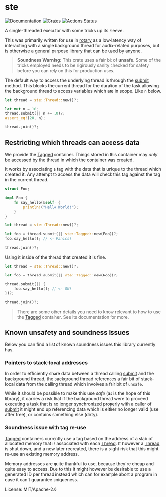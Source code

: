 # ste

[![Documentation](https://docs.rs/ste/badge.svg)](https://docs.rs/ste)
[![Crates](https://img.shields.io/crates/v/ste.svg)](https://crates.io/crates/ste)
[![Actions Status](https://github.com/udoprog/rotary/workflows/Rust/badge.svg)](https://github.com/udoprog/rotary/actions)

A single-threaded executor with some tricks up its sleeve.

This was primarily written for use in [rotary] as a low-latency way of
interacting with a single background thread for audio-related purposes, but
is otherwise a general purpose library that can be used by anyone.

> **Soundness Warning:** This crate uses a fair bit of **unsafe**. Some of
> the tricks employed needs to be rigirously sanity checked for safety
> before you can rely on this for production uses.

The default way to access the underlying thread is through the [submit]
method. This blocks the current thread for the duration of the task allowing
the background thread to access variables which are in scope. Like `n`
below.

```rust
let thread = ste::Thread::new()?;

let mut n = 10;
thread.submit(|| n += 10)?;
assert_eq!(20, n);

thread.join()?;
```

## Restricting which threads can access data

We provide the [Tagged] container. Things stored in this container may
*only* be accessed by the thread in which the container was created.

It works by associating a tag with the data that is unique to the thread
which created it. Any attempt to access the data will check this tag against
the tag in the current thread.

```rust
struct Foo;

impl Foo {
    fn say_hello(&self) {
        println!("Hello World!");
    }
}

let thread = ste::Thread::new()?;

let foo = thread.submit(|| ste::Tagged::new(Foo))?;
foo.say_hello(); // <- Panics!

thread.join()?;
```

Using it inside of the thread that created it is fine.

```rust
let thread = ste::Thread::new()?;

let foo = thread.submit(|| ste::Tagged::new(Foo))?;

thread.submit(|| {
    foo.say_hello(); // <- OK!
})?;

thread.join()?;
```

> There are some other details you need to know relevant to how to use the
> [Tagged] container. See its documentation for more.

## Known unsafety and soundness issues

Below you can find a list of known soundness issues this library currently
has.

### Pointers to stack-local addresses

In order to efficiently share data between a thread calling [submit] and the
background thread, the background thread references a fair bit of
stack-local data from the calling thread which involves a fair bit of
`unsafe`.

While it should be possible to make this use *safe* (as is the hope of this
library), it carries a risk that if the background thread were to proceed
executing a task that is no longer synchronized properly with a caller of
[submit] it might end up referencing data which is either no longer valid
(use after free), or contains something else (dirty).

### Soundness issue with tag re-use

[Tagged] containers currently use a tag based on the address of a slab of
allocated memory that is associated with each [Thread]. If however a
[Thread] is shut down, and a new later recreated, there is a slight risk
that this might re-use an existing memory address.

Memory addresses are quite thankful to use, because they're cheap and quite
easy to access. Due to this it might however be desirable to use a generated
ID per thread instead which can for example abort a program in case it can't
guarantee uniqueness.

[submit]: https://docs.rs/ste/0/ste/struct.Thread.html#method.submit
[Thread]: https://docs.rs/ste/0/ste/struct.Thread.html
[Tagged]: https://docs.rs/ste/0/ste/struct.Tagged.html
[rotary]: https://github.com/udoprog/rotary

License: MIT/Apache-2.0
